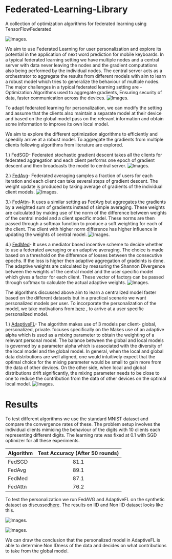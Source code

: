 # Federated-Learning-Library
A collection of optimization algorithms for federated learning using TensorFlowFederated

![Images.](https://github.com/tejasvi96/Federated-Learning-Library/blob/main/images/FL_model.png?raw=True)


We aim to use Federated Learning for user personalization and explore its potential in the application of next word prediction for mobile keyboards. In a typical federated learning setting we have multiple nodes and a central server with data never leaving the nodes and the gradient computations also being performed by the individual nodes. The central server acts as a orchestrator to aggregate the results from different models with aim to learn a robust model which tries to generalize the behaviour of multiple nodes. The major challenges in a typical federated learning setting are - Optimization Algorithms used to aggregate gradients, Ensuring security of data,  faster communication across the devices. 
![Images.](https://github.com/tejasvi96/Federated-Learning-Library/blob/main/images/FL_problem.png?raw=True)

To adapt federated learning for personalization, we can modify the setting and assume that the clients also maintain a separate model at their device and based on the global model pass on the relevant information and obtain some information to improve its own local model. 

We aim to explore the different optimization algorithms to efficiently and speedily arrive at a robust model. 
To aggregate the gradients from multiple clients following algorithms from literature are explored.

1.) FedSGD- Federated stochastic gradient descent takes all the  clients  for  federated  aggregation  and  each  client performs one epoch of gradient descent and then broadcasts the model to central server.
![Images.](https://github.com/tejasvi96/Federated-Learning-Library/blob/main/images/FedSGD.png?raw=True)

2.) [FedAvg](https://arxiv.org/abs/1602.05629)- Federated averaging samples a fraction of users for  each  iteration  and  each  client  can  take  several  steps of gradient descent. The weight update is produced by taking average of gradients of the individual client models.
![Images.](https://github.com/tejasvi96/Federated-Learning-Library/blob/main/images/FedAvg_model.png?raw=True)

3.) [FedAttn](https://arxiv.org/pdf/1812.07108.pdf)- It uses a similar setting as FedAvg but aggregates the gradients by a weighted sum of gradients instead of simple averaging. These weights are calculated by making use of the norm of the difference between weights of the central model and a client specific model. These norms are then passed through a softmax function to produce a soft weighting for each of the client. The client with higher norm difference has higher influence in updating the weights of central model. 
![Images.](https://github.com/tejasvi96/Federated-Learning-Library/blob/main/images/FedAttn_model.png?raw=True)

4.) [FedMed](https://www.mdpi.com/1424-8220/20/14/4048)- It uses a mediator based incentive scheme to decide whether to use a federated averaging or an adaptive averaging.
The choice is made based on a threshold on the  difference of losses between the consecutive epochs. If the loss is higher then adaptive aggregation of gradeints is done. The adaptive weights are calculated by measuring the Shannon Divergence between the weights of the central model and the user specific model which gives a factor for each client. These vector of factors can be passed through softmax to calculate the actual adaptive weights. 
![Images.](https://github.com/tejasvi96/Federated-Learning-Library/blob/main/images/FedMed_model.png?raw=True)

The  algorithms discussed above aim to learn a centralized model faster based on the different datasets but in a practical scenario we want personalized models per user.
To incorporate the personalization of the model, we take motivations from [here](https://arxiv.org/pdf/2003.13461.pdf) , to arrive at a user specific personalized model.


1.) [AdaptiveFL](https://arxiv.org/pdf/2003.13461.pdf)- The algorithm makes use of 3 models per client- global, personalized, private. focuses specifically on the Makes use of an adaptive alpha  which is used as a mixing parameter to obtain the weighting of a relevant personal model. The balance between the global and local models  is governed by a parameter alpha which is associated with the diversity of the local model and the global model. In general, when the local and global data distributions are well aligned, one would intuitively expect that the optimal choice for the mixing parameter would be small to gain more from the data of other devices. On the
other side, when local and global distributions drift significantly, the mixing parameter needs to be close to one to reduce the contribution from the data of other devices on the optimal local model.
![Images.](https://github.com/tejasvi96/Federated-Learning-Library/blob/main/images/FedAdaptivemodel.png?raw=True)
# Results
To test different algorithms we use the standard MNIST dataset and compare the convergence rates of these. The problem setup involves the individual clients mimicing the behaviour of the digits with 10 clients each representing different digits. The learning rate was fixed at 0.1 with SGD optimizer for all these experiments. 

| Algorithm | Test Accuracy (After 50 rounds) | 
| ------------- |:-------------:|
| FedSGD | 81.1 |
| FedAvg | 89.1 | 
| FedMed | 87.1 |
| FedAttn | 76.2 | 

To test the personalization we run FedAVG and AdaptiveFL on the synthetic dataset as discussed[here](https://arxiv.org/abs/1812.06127). The results on IID and Non IID dataset looks like this.

![Images.](https://github.com/tejasvi96/Federated-Learning-Library/blob/main/images/FL_8.png?raw=True)

![Images.](https://github.com/tejasvi96/Federated-Learning-Library/blob/main/images/FL_9.png?raw=True)


We can draw the conclusion that the personalized model in AdaptiveFL is able to determine Non IDness of the data and decides on what contributions to take from the global model. 
